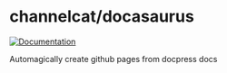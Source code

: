 # channelcat/docasaurus

[![Documentation](http://76.94.40.109:8000/badge/channelcat/docasaurus)](http://76.94.40.109:8000/status/channelcat/docasaurus)

Automagically create github pages from docpress docs